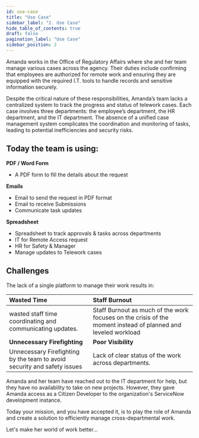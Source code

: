 ```yaml
---
id: use-case
title: "Use Case"
sidebar_label: "2. Use Case"
hide_table_of_contents: true
draft: false
pagination_label: "Use Case"
sidebar_position: 2
---
```



Amanda works in the Office of Regulatory Affairs where she and her team manage various cases across the agency. Their duties include confirming that employees are authorized for remote work and ensuring they are equipped with the required I.T. tools to handle records and sensitive information securely.

Despite the critical nature of these responsibilities, Amanda’s team lacks a centralized system to track the progress and status of telework cases. Each case involves three departments: the employee’s department, the HR department, and the IT department. The absence of a unified case management system complicates the coordination and monitoring of tasks, leading to potential inefficiencies and security risks.

## Today the team is using:

**PDF / Word Form**
- A PDF form to fill the details about the request

**Emails**
- Email to send the request in PDF format
- Email to receive Submissions
- Communicate task updates

**Spreadsheet**
- Spreadsheet to track approvals & tasks across departments
- IT for Remote Access request
- HR for Safety & Manager
- Manage updates to Telework cases

## Challenges

The lack of a single platform to manage their work results in:

| Wasted Time | Staff Burnout |
| :--- | :--- |
| wasted staff time coordinating and communicating updates.    | Staff Burnout as much of the work focuses on the crisis of the moment instead of planned and leveled workload |
| **Unnecessary Firefighting**   | **Poor Visibility**   |
| Unnecessary Firefighting by the team to avoid security and safety issues | Lack of clear status of the work across departments. |

Amanda and her team have reached out to the IT department for help, but they have no availability to take on new projects. However, they gave Amanda access as a Citizen Developer to the organization's ServiceNow development instance.

Today your mission, and you have accepted it, is to play the role of Amanda and create a solution to efficiently manage cross-departmental work.

Let's make her world of work better…